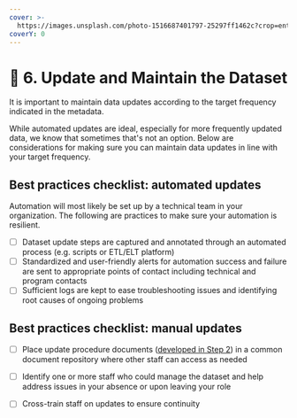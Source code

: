 ```yaml
---
cover: >-
  https://images.unsplash.com/photo-1516687401797-25297ff1462c?crop=entropy&cs=srgb&fm=jpg&ixid=MnwxOTcwMjR8MHwxfHNlYXJjaHwyfHxzaWVycmF8ZW58MHx8fHwxNjQwMDMxMjY5&ixlib=rb-1.2.1&q=85
coverY: 0
---
```


# 🔄 6. Update and Maintain the Dataset

It is important to maintain data updates according to the target frequency indicated in the metadata.

While automated updates are ideal, especially for more frequently updated data, we know that sometimes that's not an option. Below are considerations for making sure you can maintain data updates in line with your target frequency.

## Best practices checklist: automated updates

Automation will most likely be set up by a technical team in your organization. The following are practices to make sure your automation is resilient.

* [ ] Dataset update steps are captured and annotated through an automated process (e.g. scripts or ETL/ELT platform)
* [ ] Standardized and user-friendly alerts for automation success and failure are sent to appropriate points of contact including technical and program contacts
* [ ] Sufficient logs are kept to ease troubleshooting issues and identifying root causes of ongoing problems&#x20;

## Best practices checklist: manual updates

* [ ] Place update procedure documents ([developed in Step 2](2.-prepare-data-for-publishing.md#checklist)) in a common document repository where other staff can access as needed
* [ ] Identify one or more staff who could manage the dataset and help address issues in your absence or upon leaving your role
* [ ] Cross-train staff on updates to ensure continuity

